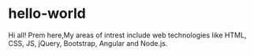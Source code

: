 # hello-world
Hi all!
Prem here,My areas of intrest include web technologies like HTML, CSS, JS, jQuery, Bootstrap, Angular and Node.js.
